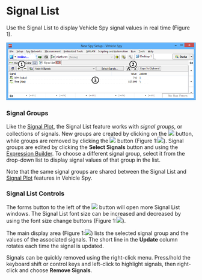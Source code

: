 # Signal List

Use the Signal List to display Vehicle Spy signal values in real time (Figure 1).

![Figure 1: A Signal List displaying example vehicle data.](../../../.gitbook/assets/spySignalsList.gif)

### Signal Groups

Like the [Signal Plot](signal-plot.md), the Signal List feature works with _signal groups_, or collections of signals. New groups are created by clicking on the ![](https://cdn.intrepidcs.net/support/VehicleSpy/assets/add\_signal\_group.gif) button, while groups are removed by clicking the ![](https://cdn.intrepidcs.net/support/VehicleSpy/assets/delete\_signal\_group.gif) button (Figure 1:![](https://cdn.intrepidcs.net/support/VehicleSpy/assets/smOne.gif)). Signal groups are edited by clicking the **Select Signals** button and using the [Expression Builder](../../../shared-features-in-vehicle-spy/shared-features-expression-builder.md). To choose a different signal group, select it from the drop-down list to display signal values of that group in the list.

Note that the same signal groups are shared between the Signal List and [Signal Plot](signal-plot.md) features in Vehicle Spy.

### Signal List Controls

The forms button to the left of the ![](https://cdn.intrepidcs.net/support/VehicleSpy/assets/add\_signal\_group.gif) button will open more Signal List windows. The Signal List font size can be increased and decreased by using the font size change buttons (Figure 1:![](https://cdn.intrepidcs.net/support/VehicleSpy/assets/smTwo.gif)).

The main display area (Figure 1:![](https://cdn.intrepidcs.net/support/VehicleSpy/assets/smThree.gif)) lists the selected signal group and the values of the associated signals. The short line in the **Update** column rotates each time the signal is updated.

Signals can be quickly removed using the right-click menu. Press/hold the keyboard shift or control keys and left-click to highlight signals, then right-click and choose **Remove Signals**.
